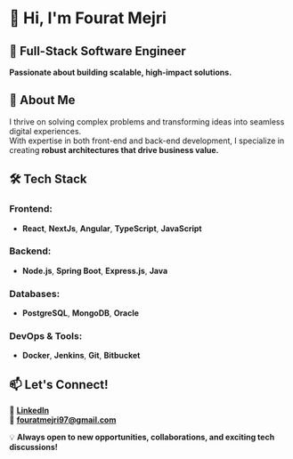 # 👋 Hi, I'm **Fourat Mejri**  

## 🚀 **Full-Stack Software Engineer**  
**Passionate about building scalable, high-impact solutions.**  

## 👀 **About Me**  
I thrive on solving complex problems and transforming ideas into seamless digital experiences.  
With expertise in both front-end and back-end development, I specialize in creating **robust architectures that drive business value.**  

## 🛠️ **Tech Stack**  

### **Frontend:**  
- **React**, **NextJs**, **Angular**, **TypeScript**, **JavaScript**  

### **Backend:**  
- **Node.js**, **Spring Boot**, **Express.js**, **Java**  

### **Databases:**  
- **PostgreSQL**, **MongoDB**, **Oracle**  

### **DevOps & Tools:**  
- **Docker**, **Jenkins**, **Git**, **Bitbucket**  

## 📫 **Let's Connect!**  

🔗 [**LinkedIn**](https://www.linkedin.com/in/fourat-mejri/)  
📧 **fouratmejri97@gmail.com**  

💡 **Always open to new opportunities, collaborations, and exciting tech discussions!**  
